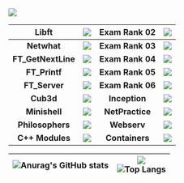 <img src="https://badge42.herokuapp.com/api/stats/prochell?darkmode=true&privacyEmail=true&privacyCursus=true"/>


| **Libft** | <img src="https://badge42.herokuapp.com/api/project/prochell/Libft"/> | **Exam Rank 02** | <img src="https://badge42.herokuapp.com/api/project/prochell/Exam Rank 02"/> |
| :------------: | :------------: | :------------: | :------------: |
| **Netwhat** | <img src="https://badge42.herokuapp.com/api/project/prochell/netwhat"/>  | **Exam Rank 03** | <img src="https://badge42.herokuapp.com/api/project/prochell/Exam Rank 03"/>|
| **FT_GetNextLine** | <img src="https://badge42.herokuapp.com/api/project/prochell/get_next_line"/>  | **Exam Rank 04** | <img src="https://badge42.herokuapp.com/api/project/prochell/Exam Rank 04"/>|
| **FT_Printf** | <img src="https://badge42.herokuapp.com/api/project/prochell/ft_printf"/> | **Exam Rank 05** | <img src="https://badge42.herokuapp.com/api/project/prochell/Exam Rank 05"/>|
| **FT_Server** | <img src="https://badge42.herokuapp.com/api/project/prochell/ft_server"/> |**Exam Rank 06** | <img src="https://badge42.herokuapp.com/api/project/prochell/Exam Rank 06"/>|
| **Cub3d** | <img src="https://badge42.herokuapp.com/api/project/prochell/cub3d"/> |**Inception** | <img src="https://badge42.herokuapp.com/api/project/prochell/Inception"/> |
| **Minishell** | <img src="https://badge42.herokuapp.com/api/project/prochell/minishell"/> | **NetPractice** | <img src="https://badge42.herokuapp.com/api/project/prochell/NetPractice"/> |
| **Philosophers** | <img src="https://badge42.herokuapp.com/api/project/prochell/Philosophers"/> | **Webserv** | <img src="https://badge42.herokuapp.com/api/project/prochell/webserv"/> |
| **C++ Modules** | <img src="https://badge42.herokuapp.com/api/project/prochell/CPP Module 08"/> | **Containers** | <img src="https://badge42.herokuapp.com/api/project/prochell/ft_containers"/> |


| ![Anurag's GitHub stats](https://github-readme-stats.vercel.app/api?username=Nike2406)  | ![](https://komarev.com/ghpvc/?username=Nike2406) <br> ![Top Langs](https://github-readme-stats.vercel.app/api/top-langs/?username=Nike2406&layout=compact&hide=Objective-C,Roff,Makefile&langs_count=6) |
| ------------ | ------------ |
